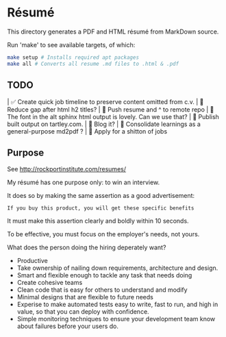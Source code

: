 # Résumé

This directory generates a PDF and HTML résumé from MarkDown source.

Run 'make' to see available targets, of which:

```bash
make setup # Installs required apt packages
make all # Converts all resume .md files to .html & .pdf
```

## TODO

| ✅ Create quick job timeline to preserve content omitted from c.v.
| 🔲 Reduce gap after html h2 titles?
| 🔲 Push resume and ^ to remote repo
| 🔲 The font in the alt sphinx html output is lovely. Can we use that?
| 🔲 Publish built output on tartley.com.
| 🔲 Blog it?
| 🔲 Consolidate learnings as a general-purpose md2pdf ?
| 🔲 Apply for a shitton of jobs


## Purpose

See http://rockportinstitute.com/resumes/

My résumé has one purpose only: to win an interview.

It does so by making the same assertion as a good advertisement:

    If you buy this product, you will get these specific benefits

It must make this assertion clearly and boldly within 10 seconds.

To be effective, you must focus on the employer's needs, not yours.

What does the person doing the hiring deperately want?

* Productive
* Take ownership of nailing down requirements, architecture and design.
* Smart and flexible enough to tackle any task that needs doing
* Create cohesive teams
* Clean code that is easy for others to understand and modify
* Minimal designs that are flexible to future needs
* Experise to make automated tests easy to write, fast to run,
  and high in value, so that you can deploy with confidence.
* Simple monitoring techniques to ensure your development team know about
  failures before your users do.
